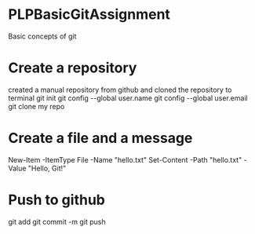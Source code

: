 
# PLPBasicGitAssignment
Basic concepts of git

# Create a repository
created a manual repository from github and cloned the repository to terminal
 git init
 git config --global user.name
 git config --global user.email
 git clone my repo

# Create a file and a message
 New-Item -ItemType File -Name "hello.txt"
 Set-Content -Path "hello.txt" -Value "Hello, Git!"
# Push to github
 git add 
 git commit -m 
git push


